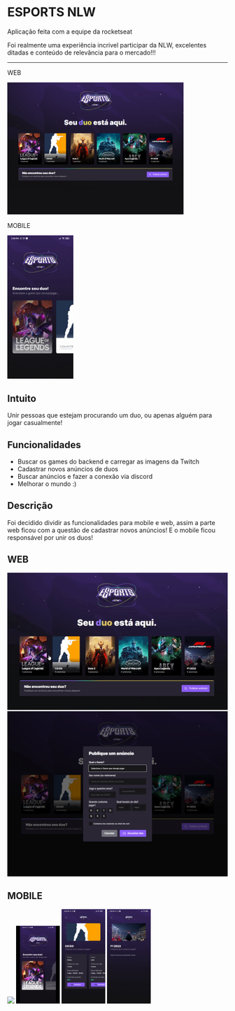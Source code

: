 # ESPORTS NLW
<div>
    <p>Aplicação feita com a equipe da rocketseat</p>
    Foi realmente uma experiência incrivel participar da NLW, excelentes ditadas e conteúdo
    de relevância para o mercado!!!
</div>
<hr/>
<div>
    <p>WEB</p>
    <img width="80%" src="./web/assets/to-readme/pag-inicial.png"/>
</div>

<div>
    <p>MOBILE</p>
    <img width="30%" src="./mobile/assets/to-readme/pag-inicial.jpg"/>
</div>



## Intuito
<div>
    Unir pessoas que estejam procurando um duo, ou apenas alguém para jogar casualmente!
</div>

## Funcionalidades
<div>
    <ul>
    <li>Buscar os games do backend e carregar as imagens da Twitch</li>
    <li>Cadastrar novos anúncios de duos</li>
    <li>Buscar anúncios e fazer a conexão via discord</li>
    <li>Melhorar o mundo :)</li>
    </ul>
</div>

## Descrição
<div>
    Foi decidido dividir as funcionalidades para mobile e web,
    assim a parte web ficou com a questão de cadastrar novos anúncios!
    E o mobile ficou responsável por unir os duos!
</div>

## WEB
<img width="100%" src="./web/assets/to-readme/basic-video.gif"/>
<img width="100%" src="./web/assets/to-readme/ads.png"/>





## MOBILE

<img width="100" src="./mobile/assets/to-readme/rolagem-simples.gif"/>
<img width="100" src="./mobile/assets/to-readme/busca-duo.gif"/>
<img width="100" src="./mobile/assets/to-readme/game-com-ads.jpg"/>
<img width="100" src="./mobile/assets/to-readme/game-sem-ads.jpg"/>
